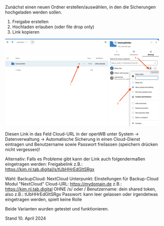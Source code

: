 Zunächst einen neuen Ordner erstellen/auswählen, in den die Sicherungen hochgeladen werden sollen.

1. Freigabe erstellen
2. Hochladen erlauben (oder file drop only)
3. Link kopieren

![NextCloud Ordner freigeben](NextCloud.png)

Diesen Link in das Feld Cloud-URL in der openWB unter System -> Datenverwaltung -> Automatische Sicherung in einen Cloud-Dienst eintragen und Benutzername sowie Passwort freilassen (speichern drücken nicht vergessen)!

Alternativ:
Falls es Probleme gibt kann der Link auch folgendermaßen eingetragen werden:
Freigabelink z.B.: <https://kim.nl.tab.digital/s/tUbHHrEdGltSRgx>

Wahl: BackupCloud: NextCloud
Unterpunkt: Einstellungen für Backup-Cloud Modul "NextCloud"
Cloud-URL: <https://mydomain.de> z.B.: <https://kim.nl.tab.digital> OHNE /s/ oder /
Benutzername: dein shared token, also z.B.: tUbHHrEdGltSRgx
Passwort: kann leer gelassen oder irgendetwas eingetragen werden, spielt keine Rolle

Beide Varianten wurden getestet und funktionieren.

Stand 10. April 2024
